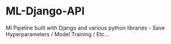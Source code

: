 # ML-Django-API
Ml Pipeline built with Django and various python libraries - Save Hyperparameters / Model Training / Etc...
